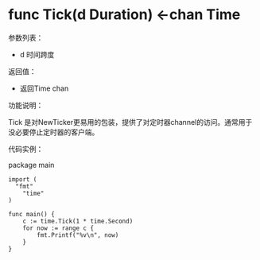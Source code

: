 # func Tick(d Duration) <-chan Time

参数列表：

- d 时间跨度

返回值：

- 返回Time chan

功能说明：

Tick 是对NewTicker更易用的包装，提供了对定时器channel的访问。通常用于没必要停止定时器的客户端。

代码实例：

package main

    import (
      "fmt"
    	"time"
    )
    
    func main() {
    	c := time.Tick(1 * time.Second)
    	for now := range c {
    		fmt.Printf("%v\n", now)
    	}
    }

